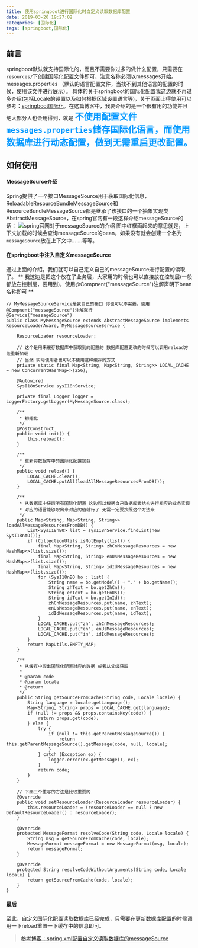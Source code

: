 ```yaml
---
title: 使用springboot进行国际化时自定义读取数据库配置
date: 2019-03-20 19:27:02
categories: [国际化]
tags: [springboot,国际化]
---
```

## 前言
springboot默认就支持国际化的，而且不需要你过多的做什么配置，只需要在`resources/`下创建国际化配置文件即可，注意名称必须以messages开始。 messages.properties （默认的语言配置文件，当找不到其他语言的配置的时候，使用该文件进行展示）。 具体的关于springboot的国际化配置我这边就不再过多介绍(包括Locale的设置以及如何根据区域设置语言等)，关于页面上得使用可以参考：[springboot国际化](!https://www.baidu.com/s?word=springboot+%E5%9B%BD%E9%99%85%E5%8C%96)。在这篇博客中，我要介绍的是一个很有用的功能并且绝大部分人也会用得到，就是
<strong><font color=#0099ff size=5 face="黑体">不使用配置文件`messages.properties`储存国际化语言，而使用数据库进行动态配置，做到无需重启更改配置。</font></strong>
<!-- more -->
## 如何使用
#### MessageSource介绍
Spring提供了一个接口MessageSource用于获取国际化信息，ReloadableResourceBundleMessageSource和ResourceBundleMessageSource都是继承了该接口的一个抽象实现类AbstractMessageSource，在spring官网有一段这样介绍messageSource的话：
![spring官网对于messageSource的介绍](https://img-blog.csdn.net/20180116154941287?watermark/2/text/aHR0cDovL2Jsb2cuY3Nkbi5uZXQvdTAxNDcyMTEzMQ==/font/5a6L5L2T/fontsize/400/fill/I0JBQkFCMA==/dissolve/70/gravity/SouthEast "spring官网对于messageSource的介绍")
图中红框画起来的意思就是，上下文加载的时候会查询messageSource的bean，如果没有就会创建一个名为`messageSource`放在上下文中... ...等等。
#### 在springboot中注入自定义messageSource
通过上面的介绍，我们就可以自己定义自己的messageSource进行配置的读取了。
 ** 我这边是把这个放在了业务层，大家用的时候也可以直接放在控制层(一般都放在控制层，要用到)，使用@Compnent("messageSource")注解声明下bean名称即可 **
 ```
 // MyMessageSourceService是我自己的接口 你也可以不需要。使用@Compnent("messageSource")注解就行
 @Service("messageSource")
 public class MyMessageSource extends AbstractMessageSource implements ResourceLoaderAware, MyMessageSourceService {

     ResourceLoader resourceLoader;

     // 这个是用来缓存数据库中获取到的配置的 数据库配置更改的时候可以调用reload方法重新加载
     // 当然 实际使用者也可以不使用这种缓存的方式
     private static final Map<String, Map<String, String>> LOCAL_CACHE = new ConcurrentHashMap<>(256);

     @Autowired
     SysI18nService sysI18nService;

     private final Logger logger = LoggerFactory.getLogger(MyMessageSource.class);

     /**
      * 初始化
      */
     @PostConstruct
     public void init() {
         this.reload();
     }

     /**
      * 重新将数据库中的国际化配置加载
      */
     public void reload() {
         LOCAL_CACHE.clear();
         LOCAL_CACHE.putAll(loadAllMessageResourcesFromDB());
     }

     /**
      * 从数据库中获取所有国际化配置 这边可以根据自己数据库表结构进行相应的业务实现
      * 对应的语言能够取出来对应的值就行了 无需一定要按照这个方法来
      */
     public Map<String, Map<String, String>> loadAllMessageResourcesFromDB() {
         List<SysI18nBO> list = sysI18nService.findList(new SysI18nAO());
         if (CollectionUtils.isNotEmpty(list)) {
             final Map<String, String> zhCnMessageResources = new HashMap<>(list.size());
             final Map<String, String> enUsMessageResources = new HashMap<>(list.size());
             final Map<String, String> idIdMessageResources = new HashMap<>(list.size());
             for (SysI18nBO bo : list) {
                 String name = bo.getModel() + "." + bo.getName();
                 String zhText = bo.getZhCn();
                 String enText = bo.getEnUs();
                 String idText = bo.getInId();
                 zhCnMessageResources.put(name, zhText);
                 enUsMessageResources.put(name, enText);
                 idIdMessageResources.put(name, idText);
             }
             LOCAL_CACHE.put("zh", zhCnMessageResources);
             LOCAL_CACHE.put("en", enUsMessageResources);
             LOCAL_CACHE.put("in", idIdMessageResources);
         }
         return MapUtils.EMPTY_MAP;
     }

     /**
      * 从缓存中取出国际化配置对应的数据 或者从父级获取
      *
      * @param code
      * @param locale
      * @return
      */
     public String getSourceFromCache(String code, Locale locale) {
         String language = locale.getLanguage();
         Map<String, String> props = LOCAL_CACHE.get(language);
         if (null != props && props.containsKey(code)) {
             return props.get(code);
         } else {
             try {
                 if (null != this.getParentMessageSource()) {
                     return this.getParentMessageSource().getMessage(code, null, locale);
                 }
             } catch (Exception ex) {
                 logger.error(ex.getMessage(), ex);
             }
             return code;
         }
     }

     // 下面三个重写的方法是比较重要的
     @Override
     public void setResourceLoader(ResourceLoader resourceLoader) {
         this.resourceLoader = (resourceLoader == null ? new DefaultResourceLoader() : resourceLoader);
     }

     @Override
     protected MessageFormat resolveCode(String code, Locale locale) {
         String msg = getSourceFromCache(code, locale);
         MessageFormat messageFormat = new MessageFormat(msg, locale);
         return messageFormat;
     }

     @Override
     protected String resolveCodeWithoutArguments(String code, Locale locale) {
         return getSourceFromCache(code, locale);
     }
 }
 ```
#### 最后
 至此，自定义国际化配置读取数据库已经完成，只需要在更新数据库配置的时候调用一下reload重置一下缓存中的信息即可。
 > [参考博客：spring xml配置自定义读取数据库的messageSource](!https://blog.csdn.net/u014721131/article/details/79075802)
